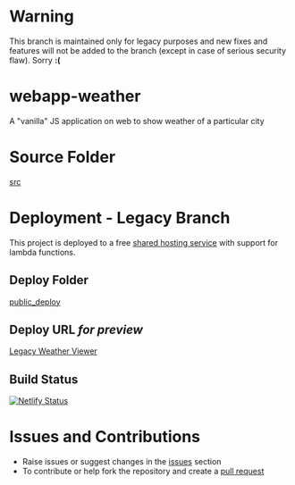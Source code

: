 # Warning
This branch is maintained only for legacy purposes and new fixes and features will not be added to the branch (except in case of serious security flaw). Sorry **:(**

# webapp-weather
A "vanilla" JS application on web to show weather of a particular city

# Source Folder
[src](https://github.com/humble-barnacle001/webapp-weather/tree/legacy/src)

# Deployment - Legacy Branch
This project is deployed to a free [shared hosting service](https://www.netlify.com/) with support for lambda functions.

## Deploy Folder
[public_deploy](https://github.com/humble-barnacle001/webapp-weather/tree/legacy/public_deploy)

## Deploy URL *for preview*
[Legacy Weather Viewer](https://legacy--webapp-weather.netlify.app)

## Build Status
[![Netlify Status](https://api.netlify.com/api/v1/badges/d8af29e2-20cf-435c-ad05-f65cfe96823a/deploy-status)](https://app.netlify.com/sites/webapp-weather/deploys)


# Issues and Contributions
* Raise issues or suggest changes in the [issues](https://github.com/humble-barnacle001/webapp-weather/issues) section
* To contribute or help fork the repository and create a [pull request](https://github.com/humble-barnacle001/webapp-weather/pulls)